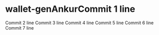 # wallet-genAnkurCommit 1 line
Commit 2 line
Commit 3 line
Commit 4 line
Commit 5 line
Commit 6 line
Commit 7 line
